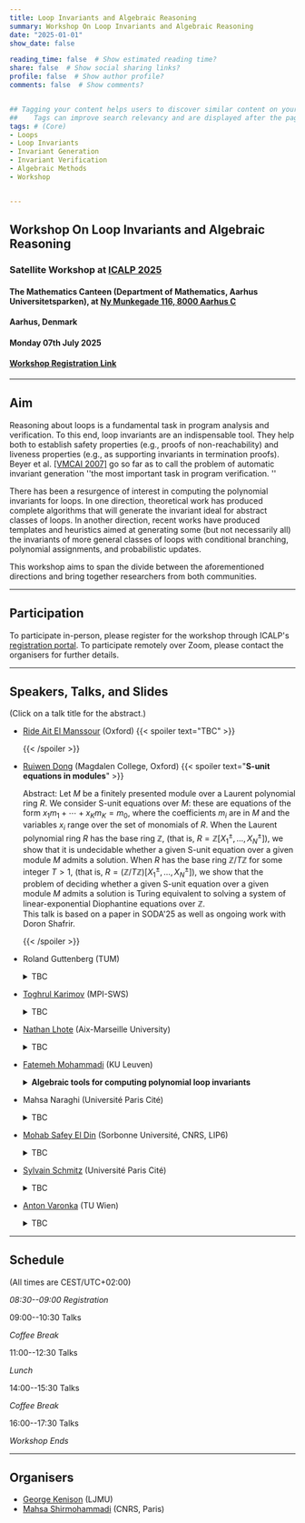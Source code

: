 ```yaml
---
title: Loop Invariants and Algebraic Reasoning
summary: Workshop On Loop Invariants and Algebraic Reasoning
date: "2025-01-01"
show_date: false

reading_time: false  # Show estimated reading time?
share: false  # Show social sharing links?
profile: false  # Show author profile?
comments: false  # Show comments?


## Tagging your content helps users to discover similar content on your site. 
##    Tags can improve search relevancy and are displayed after the page content and also in the Tag Cloud widget.
tags: # (Core)
- Loops
- Loop Invariants
- Invariant Generation
- Invariant Verification
- Algebraic Methods
- Workshop


---
```


## Workshop On Loop Invariants and Algebraic Reasoning
### Satellite Workshop at [ICALP 2025](https://conferences.au.dk/icalp2025)
#### The Mathematics Canteen (Department of Mathematics, Aarhus Universitetsparken), at [Ny Munkegade 116, 8000 Aarhus C   <i class="fa-solid fa-map-location-dot"></i>](https://maps.app.goo.gl/qnPCqeHnFTTSovsF8)
#### Aarhus, Denmark 
#### Monday 07th July 2025
#### [Workshop Registration Link](https://conferences.au.dk/icalp2025/registration)

---

## Aim




Reasoning about loops is a fundamental task in program analysis and verification.  To this end, loop invariants are an indispensable tool.  They help both to establish safety properties (e.g., proofs of non-reachability) and liveness properties (e.g., as supporting invariants in termination proofs). Beyer et al. [[VMCAI 2007]](https://link.springer.com/chapter/10.1007/978-3-540-69738-1_27) go so far as to call the problem of automatic invariant generation ''the most important task in program verification. ''

 

There has been a resurgence of interest in computing the polynomial invariants for loops. In one direction, theoretical work has produced complete algorithms that will generate the invariant ideal for abstract classes of loops. In another direction, recent works have produced templates and heuristics aimed at generating some (but not necessarily all) the invariants of more general classes of loops with conditional branching, polynomial assignments, and probabilistic updates.

 

This workshop aims to span the divide between the aforementioned directions and bring together researchers from both communities.


---

## Participation

To participate in-person, please register for the workshop through ICALP's [registration portal](https://conferences.au.dk/icalp2025/registration).  To participate remotely over Zoom, please contact the organisers for further details.



---

## Speakers, Talks, and Slides

(Click on a talk title for the abstract.)

<!---{{< spoiler text="_On the Complexity of the Sum of Square Roots Problem_" >}}

Abstract: Given positive integers $a_1, a_2, \dots, a_n$ and $b_1, b_2, \dots, b_m$, the Sum of Square Roots
problem (SSR) is the computational problem of checking if $$\sqrt{a_1} + \sqrt{a_2} + \dots + \sqrt{a_n} >  \sqrt{b_1} + \sqrt{b_2} + \dots + \sqrt{b_m}.$$
It is an essential primitive in Computational Geometry where efficient algorithms for several geometric problems are known relative to SSR. 
However the best-known complexity upper bound for SSR is in the Counting Hierarchy (CH), and no non-trivial lower bounds are known. Over the last two decades, SSR-hardness has emerged as a useful tool to capture the "numerical hardness" of problems, especially in Game Theory and Verification. In this talk, I will introduce a variant of SSR and show efficient "non-uniform" algorithms for this problem.

{{% staticref "/uploads/Balaji_slides.pdf" %}} Slides: &#128462; {{% /staticref %}}


{{< /spoiler >}}
--->


* [Ride Ait El Manssour](https://ridaaitelmanssour.com/) (Oxford)
    {{< spoiler text="TBC" >}}

  {{< /spoiler >}}

  
* [Ruiwen Dong](https://sites.google.com/view/ruiwen-dong/home) (Magdalen College, Oxford) {{< spoiler text="**S-unit equations in modules**" >}}

  Abstract: Let $M$ be a finitely presented module over a Laurent polynomial ring $R$. We consider S-unit equations over $M$: these are equations of the form $x_1 m_1 + \cdots + x_K m_K = m_0$, where the coefficients $m_i$ are in $M$ and the variables $x_i$ range over the set of monomials of $R$. When the Laurent polynomial ring $R$ has the base ring $\mathbb{Z}$, (that is, $R = \mathbb{Z}[X_1^{\pm}, \ldots, X_N^{\pm}]$), we show that it is undecidable whether a given S-unit equation over a given module $M$ admits a solution. When $R$ has the base ring $\mathbb{Z}/T\mathbb{Z}$ for some integer $T > 1$, (that is, $R = (\mathbb{Z}/T\mathbb{Z})[X_1^{\pm}, \ldots, X_N^{\pm}]$), we show that the problem of deciding whether a given S-unit equation over a given module $M$ admits a solution is Turing equivalent to solving a system of linear-exponential Diophantine equations over $\mathbb{Z}$. <br> This talk is based on a paper in SODA'25 as well as ongoing work with Doron Shafrir.

  {{< /spoiler >}}


* Roland Guttenberg (TUM)

  <details>
  <summary>TBC</summary>
  </details>


* [Toghrul Karimov](https://toghrul-karimov.github.io/) (MPI-SWS)

  <details>
  <summary>TBC</summary>
  </details>


* [Nathan Lhote](https://pageperso.lis-lab.fr/~nathan.lhote/) (Aix-Marseille University) 

  <details>
  <summary>TBC</summary>
  </details>


* [Fatemeh Mohammadi](https://www.fatemehmohammadi.com/) (KU Leuven)

  <details>
  <summary><strong>Algebraic tools for computing polynomial loop invariants</strong></summary>
    Loop invariants are properties of a loop program that hold before and after each iteration of the loop. They are often employed to verify programs and ensure that algorithms consistently produce correct results during execution. Consequently, the generation of invariants becomes a crucial task for loops. I specifically focus on polynomial loops, where both the loop conditions and assignments within the loop are expressed as polynomials. Although computing polynomial invariants for general loops is undecidable, efficient algorithms have been developed for certain classes of loops. For instance, when all assignments within a while loop involve linear polynomials, the loop becomes solvable. In this talk, I will discuss the more general case where the polynomials exhibit arbitrary degrees. Applying tools from algebraic geometry, I present two algorithms designed to generate all polynomial invariants for a while loop, up to a specified degree. These algorithms differ based on whether the initial values of the loop variables are given or treated as parameters. <br> This talk is based on joint work with Erdenebayar Bayarmagnai and Rémi Prébet.
  </details>

* Mahsa Naraghi (Université Paris Cité)

  <details>
  <summary>TBC</summary>
  </details>

* [Mohab Safey El Din](https://www-polsys.lip6.fr/~safey/) (Sorbonne Université, CNRS, LIP6) 

  <details>
  <summary>TBC</summary>
  </details>

* [Sylvain Schmitz](https://www.irif.fr/en/users/schmitz/index) (Université Paris Cité) 

  <details>
  <summary>TBC</summary>
  </details>

* [Anton Varonka](https://informatics.tuwien.ac.at/people/anton-varonka) (TU Wien)

  <details>
  <summary>TBC</summary>
  </details>

---

## Schedule

(All times are CEST/UTC+02:00)

_08:30--09:00 Registration_


09:00--10:30 Talks 

_Coffee Break_

11:00--12:30 Talks

_Lunch_

14:00--15:30 Talks

_Coffee Break_

16:00--17:30 Talks

_Workshop Ends_

---

## Organisers



- [George Kenison](https://georgekenison.github.io/) (LJMU)
- [Mahsa Shirmohammadi](https://www.irif.fr/~mahsa/) (CNRS, Paris)





